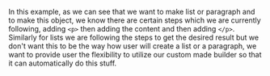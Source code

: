 In this example, as we can see that we want to make list or paragraph and to make this object, we know there are certain steps which we are currently following, adding ```<p>``` then adding the content and then adding ```</p>```. Similarly for lists we are following the steps to get the desired result but we don't want this to be the way how user will create a list or a paragraph, we want to provide user the flexibility to utilize our custom made builder so that it can automatically do this stuff.